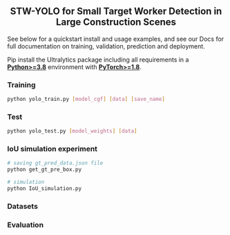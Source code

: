## <div align="center">STW-YOLO for Small Target Worker Detection in Large Construction Scenes</div>
See below for a quickstart install and usage examples, and see our Docs for full documentation on training, validation, prediction and deployment.

Pip install the Ultralytics package including all requirements in a [**Python>=3.8**](https://www.python.org/) environment with [**PyTorch>=1.8**](https://pytorch.org/get-started/locally/).

### Training
```bash
python yolo_train.py [model_cgf] [data] [save_name]
```

### Test
```bash
python yolo_test.py [model_weights] [data]
```

### IoU simulation experiment
```bash
# saving gt_pred_data.json file
python get_gt_pre_box.py

# simulation
python IoU_simulation.py
```

### Datasets

### Evaluation
